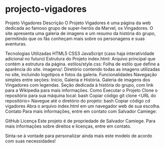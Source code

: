 # projecto-vigadores
Projeto Vigadores
Descrição
O Projeto Vigadores é uma página da web dedicada ao famoso grupo de super-heróis da Marvel, os Vingadores. O site apresenta uma galeria de imagens e um resumo da história do grupo, permitindo que os fãs conheçam mais sobre os personagens e suas aventuras.

Tecnologias Utilizadas
HTML5
CSS3
JavaScript (caso haja interatividade adicional no futuro)
Estrutura do Projeto
index.html: Arquivo principal que contém a estrutura da página.
estilos/style.css: Folha de estilo que define a aparência do site.
imagens/: Diretório contendo todas as imagens utilizadas no site, incluindo logotipos e fotos da galeria.
Funcionalidades
Navegação simples entre seções: Início, Galeria e História.
Galeria de imagens dos Vingadores com legendas.
Seção dedicada à história do grupo, com link para a Wikipedia para mais informações.
Como Executar o Projeto
Clone o repositório para sua máquina local:
bash
Copiar código
git clone <URL do repositório>
Navegue até o diretório do projeto:
bash
Copiar código
cd vigadores
Abra o arquivo index.html em um navegador web de sua escolha.
Contato
Para mais informações, entre em contato com Salvador Camiege:

GitHub
Licença
Este projeto é de propriedade de Salvador Camiege. Para mais informações sobre direitos e licenças, entre em contato.

Sinta-se à vontade para personalizar ainda mais este modelo de acordo com suas necessidades!

